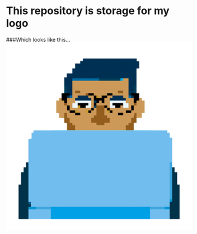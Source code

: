# This repository is storage for my logo
###Which looks like this...
![Alt Text](Plain-Sawhney-Games-Logo.png)
